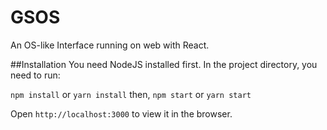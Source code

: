 # GSOS
An OS-like Interface running on web with React.

##Installation
You need NodeJS installed first.
In the project directory, you need to run:

`npm install` or `yarn install` 
then, 
`npm start` or `yarn start`

Open `http://localhost:3000` to view it in the browser.

